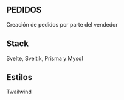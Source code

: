 ## PEDIDOS

Creación de pedidos por parte del vendedor

## Stack

Svelte, Sveltik, Prisma y Mysql

## Estilos

Twailwind